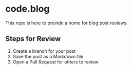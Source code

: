 # code.blog

This repo is here to provide a home for blog post reviews. 

## Steps for Review
1. Create a branch for your post
2. Save the post as a Markdown file
3. Open a Pull Request for others to review
